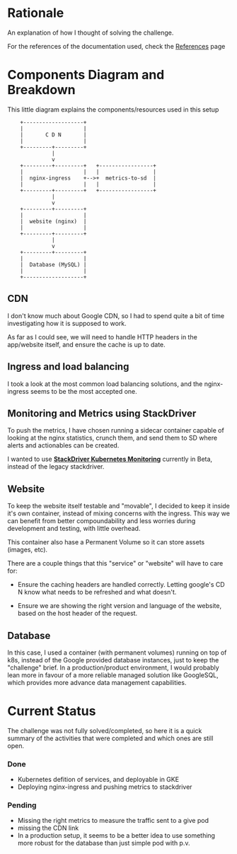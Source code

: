 # Rationale 

An explanation of how I thought of solving the challenge.

For the references of the documentation used, check the
[References](./references.md) page



# Components Diagram and Breakdown


This little diagram explains the components/resources used in this setup


        +-------------------+
        |                   |
        |       C D N       |
        |                   |
        +---------+---------+
                  |
                  v
        +---------+---------+   +-----------------+
        |                   |   |                 |
        |  nginx-ingress    +-->+  metrics-to-sd  |
        |                   |   |                 |
        +---------+---------+   +-----------------+
                  |
                  v
        +---------+---------+
        |                   |
        |  website (nginx)  |
        |                   |
        +---------+---------+
                  |
                  v
        +---------+---------+
        |                   |
        |  Database (MySQL) |
        |                   |
        +-------------------+
        


## CDN

I don't know much about Google CDN, so I had to spend quite a bit of time 
investigating how it is supposed to work.

As far as I could see, we will need to handle HTTP headers in the app/website
itself, and ensure the cache is up to date.

## Ingress and load balancing

I took a look at the most common load balancing solutions, and the nginx-ingress
seems to be the most accepted one. 

## Monitoring and Metrics using StackDriver

To push the metrics, I have chosen running a sidecar container capable of looking
at the nginx statistics, crunch them, and send them to SD where alerts and
actionables can be created. 

I wanted to use [**StackDriver Kubernetes Monitoring**](https://cloud.google.com/monitoring/kubernetes-engine/) 
currently in Beta, instead of the legacy stackdriver. 

## Website

To keep the website itself testable and "movable", I decided to keep it inside
it's own container, instead of mixing concerns with the ingress.
This way we can benefit from better compoundability and less worries during
development and testing, with little overhead.

This container also hase a Permanent Volume so it can store assets (images, etc).

There are a couple things that this "service" or "website" will have to care for:

- Ensure the caching headers are handled correctly. Letting google's CD N know 
  what needs to be refreshed and what doesn't.

- Ensure we are showing the right version and language of the website, based on
  the host header of the request.


## Database

In this case, I used a container (with permanent volumes) running on top of k8s,
instead of the Google provided database instances, just to keep the "challenge" 
brief. 
In a production/product environment, I would probably lean more in favour of a 
more reliable managed solution like GoogleSQL, which provides more advance data
management capabilities.


# Current Status

The challenge was not fully solved/completed, so here it is a quick summary
of the activities that were completed and which ones are still open.

### Done

+ Kubernetes defition of services, and deployable in GKE
+ Deploying nginx-ingress and pushing metrics to stackdriver

### Pending

- Missing the right metrics to measure the traffic sent to a give pod
- missing the CDN link
- In a production setup, it seems to be a better idea to use something 
  more robust for the database than just simple pod with p.v.



